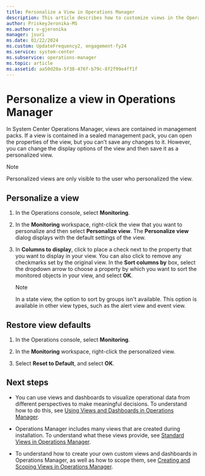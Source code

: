 ```yaml
---
title: Personalize a View in Operations Manager
description: This article describes how to customize views in the Operations Manager Operations console.
author: PriskeyJeronika-MS
ms.author: v-gjeronika
manager: jsuri
ms.date: 01/22/2024
ms.custom: UpdateFrequency2, engagement-fy24
ms.service: system-center
ms.subservice: operations-manager
ms.topic: article
ms.assetid: aa50d20a-5f38-476f-b79c-8f2f99e4ff1f
---
```


# Personalize a view in Operations Manager



In System Center Operations Manager, views are contained in management packs. If a view is contained in a sealed management pack, you can open the properties of the view, but you can't save any changes to it. However, you can change the display options of the view and then save it as a personalized view.  

> [!NOTE]  
> Personalized views are only visible to the user who personalized the view.  

## Personalize a view  

1. In the Operations console, select **Monitoring**.  

2. In the **Monitoring** workspace, right-click the view that you want to personalize and then select **Personalize view**. The **Personalize view** dialog displays with the default settings of the view.  

3. In **Columns to display**, click to place a check next to the property that you want to display in your view. You can also click to remove any checkmarks set by the original view. In the **Sort columns by** box, select the dropdown arrow to choose a property by which you want to sort the monitored objects in your view, and select **OK**.  

    > [!NOTE]  
    > In a state view, the option to sort by groups isn't available. This option is available in other view types, such as the alert view and event view.  

## Restore view defaults  

1. In the Operations console, select **Monitoring**.  

2. In the **Monitoring** workspace, right-click the personalized view.  

3. Select **Reset to Default**, and select **OK**.  

## Next steps

- You can use views and dashboards to visualize operational data from different perspectives to make meaningful decisions. To understand how to do this, see [Using Views and Dashboards in Operations Manager](manage-console-using-views-dashboards.md).  

- Operations Manager includes many views that are created during installation. To understand what these views provide, see [Standard Views in Operations Manager](manage-console-standard-views.md).  

- To understand how to create your own custom views and dashboards in Operations Manager, as well as how to scope them, see [Creating and Scoping Views in Operations Manager](manage-console-scope-views.md).  
